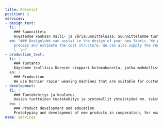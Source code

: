 ```yaml
---
title: Palvelut
position: 2
services:
- design_text: 
  fi: |
    ### Suunnittelu
    Avustamme kankaan malli- ja värisuunnittelussa. Suunnittelemme tuotteen tuotannon ja kustannusrakenteen. Saat myös materiaalit suoraan kauttamme.
  en: "### Design\nWe can assist in the design of your new fabric. We plan the production
    process and estimate the cost structure. We can also supply the required materials.
    \  \n"
- production_text: 
  fi: |
    ### Tuotanto
    Käytämme teollisia Dornier sieppari-kutomakoneita, jotka mahdollistavat yksilölliset tilaustyöt ja monipuoliset materiaalit. Kudomme myös pienet tuotantosarjat, alkaen 20 metriä.
  en: |
    ### Production
    We use Dornier rapier weaving machines that are suitable for custom work using varying materials. We also weave smaller production runs, starting at 20 meters.
- development: 
  fi: |
    ### Tuotekehitys ja koulutus
    Uusien tuotteiden tuotekehitys ja protomallit yhteistyönä mm. tekstiili- ja muotisuunnittelijoille sekä tekstiilialan yrityksille. Järjestämme myös työpajoja opiskelijaryhmille.
  en: |
    ### Product development and education
    Prototyping and development of new products in cooperation, for example, with textile- and fashion designers and startups. We also arrange workshops for textile students.
name: services
---
```


